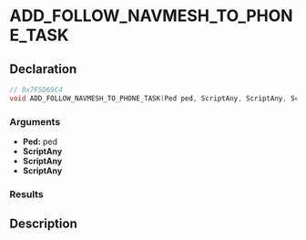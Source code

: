 # ADD_FOLLOW_NAVMESH_TO_PHONE_TASK

## Declaration
```cpp
// 0x7F5D69C4
void ADD_FOLLOW_NAVMESH_TO_PHONE_TASK(Ped ped, ScriptAny, ScriptAny, ScriptAny);
```

### Arguments
- **Ped:** ped
- **ScriptAny**
- **ScriptAny**
- **ScriptAny**

### Results

## Description
